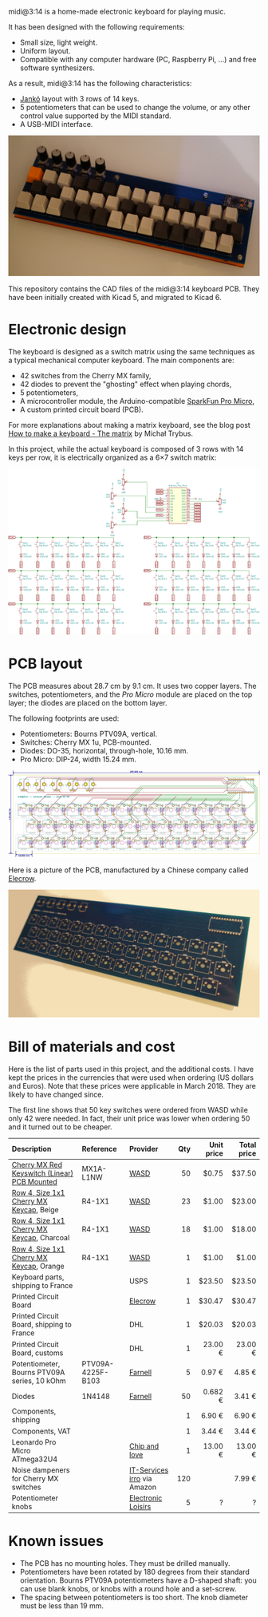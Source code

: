 
midi@3:14 is a home-made electronic keyboard for playing music.

It has been designed with the following requirements:

* Small size, light weight.
* Uniform layout.
* Compatible with any computer hardware (PC, Raspberry Pi, &hellip;) and free software synthesizers.

As a result, midi@3:14 has the following characteristics:

* [Jankó](https://en.wikipedia.org/wiki/Jank%C3%B3_keyboard) layout with 3 rows of 14 keys.
* 5 potentiometers that can be used to change the volume, or any other control value supported by the MIDI standard.
* A USB-MIDI interface.

![midi@3:14 keyboard assembly](images/final-assembly.jpg)

This repository contains the CAD files of the midi@3:14 keyboard PCB.
They have been initially created with Kicad 5, and migrated to Kicad 6.

Electronic design
=================

The keyboard is designed as a switch matrix using the same techniques as a typical mechanical computer keyboard.
The main components are:

* 42 switches from the Cherry MX family,
* 42 diodes to prevent the "ghosting" effect when playing chords,
* 5 potentiometers,
* A microcontroller module, the Arduino-compatible [SparkFun Pro Micro](https://www.sparkfun.com/products/12640),
* A custom printed circuit board (PCB).

For more explanations about making a matrix keyboard, see the blog post
[How to make a keyboard - The matrix](http://blog.komar.be/how-to-make-a-keyboard-the-matrix/)
by Michał Trybus.

In this project, while the actual keyboard is composed of 3 rows with 14 keys per row,
it is electrically organized as a 6&times;7 switch matrix:

![midi@3:14 keyboard schematic](images/schematic.svg)

PCB layout
==========

The PCB measures about 28.7 cm by 9.1 cm.
It uses two copper layers.
The switches, potentiometers, and the *Pro Micro* module are placed on the top layer; the diodes are placed on the bottom layer.

The following footprints are used:

* Potentiometers: Bourns PTV09A, vertical.
* Switches: Cherry MX 1u, PCB-mounted.
* Diodes: DO-35, horizontal, through-hole, 10.16 mm.
* Pro Micro: DIP-24, width 15.24 mm.

![midi@3:14 keyboard PCB layout](images/pcb-layout.svg)

Here is a picture of the PCB, manufactured by a Chinese company called [Elecrow](https://www.elecrow.com).

![midi@3:14 keyboard PCB, naked](images/pcb-naked.jpg)

Bill of materials and cost
==========================

Here is the list of parts used in this project, and the additional costs.
I have kept the prices in the currencies that were used when ordering (US dollars and Euros).
Note that these prices were applicable in March 2018.
They are likely to have changed since.

The first line shows that 50 key switches were ordered from WASD while only 42 were needed.
In fact, their unit price was lower when ordering 50 and it turned out to be cheaper.

| Description                                                                                                                 | Reference         | Provider                                                       | Qty | Unit price | Total price |
|:----------------------------------------------------------------------------------------------------------------------------|:------------------|:---------------------------------------------------------------|----:|-----------:|------------:|
| [Cherry MX Red Keyswitch (Linear) PCB Mounted](https://www.wasdkeyboards.com/cherry-mx-red-keyswitch-mx1a-l1nw-linear.html) | MX1A-L1NW         | [WASD](http://www.wasdkeyboards.com)                           |  50 |      $0.75 |      $37.50 |
| [Row 4, Size 1x1 Cherry MX Keycap](https://www.wasdkeyboards.com/row-4-size-1x1-cherry-mx-keycap.html), Beige               | R4-1X1            | [WASD](http://www.wasdkeyboards.com)                           |  23 |      $1.00 |      $23.00 |
| [Row 4, Size 1x1 Cherry MX Keycap](https://www.wasdkeyboards.com/row-4-size-1x1-cherry-mx-keycap.html), Charcoal            | R4-1X1            | [WASD](http://www.wasdkeyboards.com)                           |  18 |      $1.00 |      $18.00 |
| [Row 4, Size 1x1 Cherry MX Keycap](https://www.wasdkeyboards.com/row-4-size-1x1-cherry-mx-keycap.html), Orange              | R4-1X1            | [WASD](http://www.wasdkeyboards.com)                           |   1 |      $1.00 |       $1.00 |
| Keyboard parts, shipping to France                                                                                          |                   | USPS                                                           |   1 |     $23.50 |      $23.50 |
| Printed Circuit Board                                                                                                       |                   | [Elecrow](https://www.elecrow.com)                             |   1 |     $30.47 |      $30.47 |
| Printed Circuit Board, shipping to France                                                                                   |                   | DHL                                                            |   1 |     $20.03 |      $20.03 |
| Printed Circuit Board, customs                                                                                              |                   | DHL                                                            |   1 |    23.00 € |     23.00 € |
| Potentiometer, Bourns PTV09A series, 10 kOhm                                                                                | PTV09A-4225F-B103 | [Farnell](http://fr.farnell.com/)                              |   5 |     0.97 € |      4.85 € |
| Diodes                                                                                                                      | 1N4148            | [Farnell](http://fr.farnell.com/)                              |  50 |    0.682 € |      3.41 € |
| Components, shipping                                                                                                        |                   |                                                                |   1 |     6.90 € |      6.90 € |
| Components, VAT                                                                                                             |                   |                                                                |   1 |     3.44 € |      3.44 € |
| Leonardo Pro Micro ATmega32U4                                                                                               |                   | [Chip and love](https://www.chipandlove.ch)                    |   1 |    13.00 € |     13.00 € |
| Noise dampeners for Cherry MX switches                                                                                      |                   | [IT-Services irro](https://www.itservices-irro.de/) via Amazon | 120 |            |      7.99 € |
| Potentiometer knobs                                                                                                         |                   | [Electronic Loisirs](https://electronicloisirs.com/)           |   5 |          ? |           ? |

Known issues
============

* The PCB has no mounting holes. They must be drilled manually.
* Potentiometers have been rotated by 180 degrees from their standard orientation.
  Bourns PTV09A potentiometers have a D-shaped shaft: you can use blank knobs, or knobs with a round hole and a set-screw.
* The spacing between potentiometers is too short.
  The knob diameter must be less than 19 mm.
